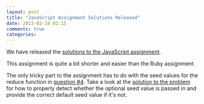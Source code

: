 ```yaml
---
layout: post
title: "JavaScript Assignment Solutions Released"
date: 2013-02-18 02:15
comments: true
categories: 
---
```


We have released the [solutions to the JavaScript assignment][solutions].

This assignment is quite a bit shorter and easier than the Ruby assignment. 

The only tricky part to the assignment has to do with the seed values for the reduce function in [question #4][q4]. Take a look at the [solution to the problem][problem] for how to properly detect whether the optional seed value is passed in and provide the correct default seed value if it's not.

[solutions]: https://github.com/Duke-PL-Course/JavaScript/tree/master/assignments
[problem]: https://github.com/Duke-PL-Course/JavaScript/blob/master/assignments/q4-reduce.js#L3-L7
[q4]: https://github.com/Duke-PL-Course/JavaScript/blob/master/assignments/q4-reduce.js